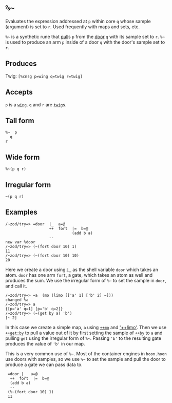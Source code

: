`%~`
====

Evaluates the expression addressed at `p` within core
`q` whose sample (argument) is set to `r`. Used frequently with
maps and sets, etc.


`%~` is a synthetic rune that [pull]()s `p` from the [door]() `q` with
its sample set to `r`. `%~` is used to produce an arm `p` inside of a
door `q` with the door's sample set to `r`.

Produces
--------

Twig: `[%cnsg p=wing q=twig r=twig]`

Accepts
-------

`p` is a [`wing`](). `q` and `r` are [`twig`]()s.

Tall form
---------

    %~  p
      q
    r

Wide form
---------

    %~(p q r)

Irregular form
--------------

    ~(p q r)

Examples
--------

    /~zod/try=> =door  |_  a=@
                       ++  fort  |=  b=@
                                 (add b a)
                       --
    new var %door
    /~zod/try=> (~(fort door 10) 1)
    11
    /~zod/try=> (~(fort door 10) 10)
    20

Here we create a door using [`|_`]() as the shell variable `door` which
takes an atom. `door` has one arm `fort`, a gate, which takes an atom as
well and produces the sum. We use the irregular form of `%~` to set the
sample in `door`, and call it.

    /~zod/try=> =a  (mo (limo [['a' 1] ['b' 2] ~]))
    changed %a
    /~zod/try=> a
    {[p='a' q=1] [p='b' q=2]}
    /~zod/try=> (~(get by a) 'b')
    [~ 2]

In this case we create a simple map, `a` using [`++mo`]() and
['++limo'](). Then we use [`++get:by`]() to pull a value out of it by
first setting the sample of [`++by`]() to `a` and pulling `get` using
the irregular form of `%~`. Passing `'b'` to the resulting gate produces
the value of `'b'` in our map.

This is a very common use of `%~`. Most of the container engines in
`hoon.hoon` use doors with samples, so we use `%~` to set the sample and
pull the door to produce a gate we can pass data to.

     =door |_  a=@
      ++  fort  |=  b=@
      (add b a)
      --
     (%~(fort door 10) 1)
     11

